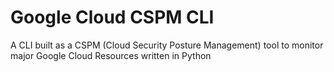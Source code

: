 # Google Cloud CSPM CLI
A CLI built as a CSPM (Cloud Security Posture Management) tool to monitor major Google Cloud Resources written in Python
